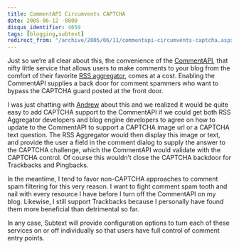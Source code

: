 ```yaml
---
title: CommentAPI Circumvents CAPTCHA
date: 2005-06-12 -0800
disqus_identifier: 4659
tags: [blogging,subtext]
redirect_from: "/archive/2005/06/11/commentapi-circumvents-captcha.aspx/"
---
```


Just so we’re all clear about this, the convenience of the
[CommentAPI](http://wellformedweb.org/story/9 "CommentAPI"), that nifty
little service that allows users to make comments to your blog from the
comfort of their favorite [RSS aggregator](http://rssbandit.org/), comes
at a cost. Enabling the CommentAPI supplies a back door for comment
spammers who want to bypass the CAPTCHA guard posted at the front door.

I was just chatting with [Andrew](http://andrewconnell.com/blog/) about
this and we realized it would be quite easy to add CAPTCHA support to
the CommentAPI if we could get both RSS Aggregator developers and blog
engine developers to agree on how to update to the CommentAPI to support
a CAPTCHA image url or a CAPTCHA text question. The RSS Aggregator would
then display this image or text, and provide the user a field in the
comment dialog to supply the answer to the CAPTCHA challenge, which the
CommentAPI would validate with the CAPTCHA control. Of course this
wouldn’t close the CAPTCHA backdoor for Trackbacks and Pingbacks.

In the meantime, I tend to favor non-CAPTCHA approaches to comment spam
filtering for this very reason. I want to fight comment spam tooth and
nail with every resource I have before I turn off the CommentAPI on my
blog. Likewise, I still support Trackbacks because I personally have
found them more beneficial than detrimental so far.

In any case, Subtext will provide configuration options to turn each of
these services on or off individually so that users have full control of
comment entry points.

